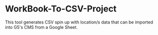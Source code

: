 # WorkBook-To-CSV-Project
This tool generates CSV spin up with location/s data that can be imported into G5's CMS from a Google Sheet.
